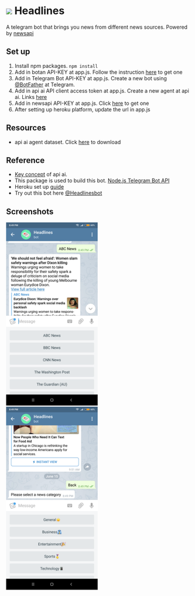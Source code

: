 # <img src="http://image.ibb.co/bYd98Q/Headlines_Bot.png" width="50"> Headlines 
A telegram bot that brings you news from different news sources. Powered by [newsapi](https://newsapi.org/)

## Set up
1. Install npm packages. `npm install`
2. Add in botan API-KEY at app.js. Follow the instruction [here](https://github.com/botanio/sdk#botan-sdk) to get one
3. Add in Telegram Bot API-KEY at app.js. Create a new bot using [@BotFather](https://telegram.me/botfather) at Telegram.
4. Add in api ai API client access token at app.js. Create a new agent at api ai. Links [here](https://api.ai/)
5. Add in newsapi API-KEY at app.js. Click [here](https://newsapi.org/) to get one
6. After setting up heroku platform, update the url in app.js

## Resources
- api ai agent dataset. Click [here](https://drive.google.com/open?id=0ByzviY8GEmZYdmdWTUVnWUJYYjQ) to download

## Reference
- [Key concept](https://docs.api.ai/docs/key-concepts) of api ai.
- This package is used to build this bot. [Node.js Telegram Bot API](https://github.com/yagop/node-telegram-bot-api)
- Heroku set up [guide](https://devcenter.heroku.com/articles/getting-started-with-nodejs#introduction)
- Try out this bot here [@Headlinesbot](https://telegram.me/headlinesbot)


## Screenshots
<img src="https://raw.githubusercontent.com/luazhizhan/headlinesbot/master/img/headlinesbot-example.png" width="250">
&nbsp;&nbsp;&nbsp;
<img src="https://raw.githubusercontent.com/luazhizhan/headlinesbot/master/img/headlinesbot-example2.png" width="250">
